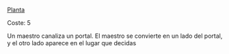 [Planta](Español/Elementos/Planta.md)

Coste: 5

Un maestro canaliza un portal. El maestro se convierte en un lado del portal, y el otro lado aparece en el lugar que decidas

<!--
Crea dos portales en dos sitios del mapa. Uno tiene que estar obligatoriamente tocando uno de tus maestros.
El maestro no atraviesa el portal hasta que no lo muevas encima.

x es el numero de veces que se puede atravesar ese portal (cualquiera lo puede atravesar)
-->
